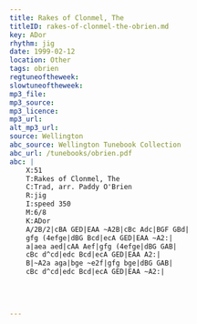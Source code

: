 ```yaml
---
title: Rakes of Clonmel, The
titleID: rakes-of-clonmel-the-obrien.md
key: ADor
rhythm: jig
date: 1999-02-12
location: Other
tags: obrien
regtuneoftheweek:
slowtuneoftheweek:
mp3_file:
mp3_source:
mp3_licence:
mp3_url:
alt_mp3_url:
source: Wellington
abc_source: Wellington Tunebook Collection
abc_url: /tunebooks/obrien.pdf
abc: |
    X:51
    T:Rakes of Clonmel, The
    C:Trad, arr. Paddy O'Brien
    R:jig
    I:speed 350
    M:6/8
    K:ADor
    A/2B/2|cBA GED|EAA ~A2B|cBc Adc|BGF GBd|
    gfg (4efge|dBG Bcd|ecA GED|EAA ~A2:|
    a|aea aed|cAA Aef|gfg (4efge|dBG GAB|
    cBc d^cd|edc Bcd|ecA GED|EAA A2:|
    B|~A2a aga|bge ~e2f|gfg bge|dBG GAB|
    cBc d^cd|edc Bcd|ecA GED|EAA ~A2:|
    
    
    

---
```

